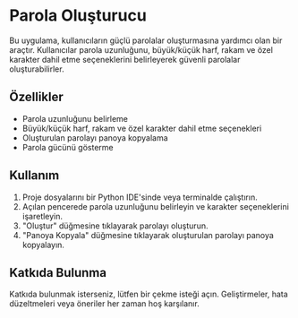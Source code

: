 #  Parola Oluşturucu

Bu uygulama, kullanıcıların güçlü parolalar oluşturmasına yardımcı olan bir araçtır. Kullanıcılar parola uzunluğunu, büyük/küçük harf, rakam ve özel karakter dahil etme seçeneklerini belirleyerek güvenli parolalar oluşturabilirler.

## Özellikler

- Parola uzunluğunu belirleme
- Büyük/küçük harf, rakam ve özel karakter dahil etme seçenekleri
- Oluşturulan parolayı panoya kopyalama
- Parola gücünü gösterme

## Kullanım

1. Proje dosyalarını bir Python IDE'sinde veya terminalde çalıştırın.
2. Açılan pencerede parola uzunluğunu belirleyin ve karakter seçeneklerini işaretleyin.
3. "Oluştur" düğmesine tıklayarak parolayı oluşturun.
4. "Panoya Kopyala" düğmesine tıklayarak oluşturulan parolayı panoya kopyalayın.

## Katkıda Bulunma

Katkıda bulunmak isterseniz, lütfen bir çekme isteği açın. Geliştirmeler, hata düzeltmeleri veya öneriler her zaman hoş karşılanır.
